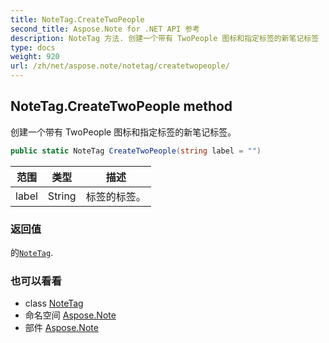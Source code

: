 ```yaml
---
title: NoteTag.CreateTwoPeople
second_title: Aspose.Note for .NET API 参考
description: NoteTag 方法. 创建一个带有 TwoPeople 图标和指定标签的新笔记标签
type: docs
weight: 920
url: /zh/net/aspose.note/notetag/createtwopeople/
---
```

## NoteTag.CreateTwoPeople method

创建一个带有 TwoPeople 图标和指定标签的新笔记标签。

```csharp
public static NoteTag CreateTwoPeople(string label = "")
```

| 范围 | 类型 | 描述 |
| --- | --- | --- |
| label | String | 标签的标签。 |

### 返回值

的[`NoteTag`](../).

### 也可以看看

* class [NoteTag](../)
* 命名空间 [Aspose.Note](../../notetag/)
* 部件 [Aspose.Note](../../../)


